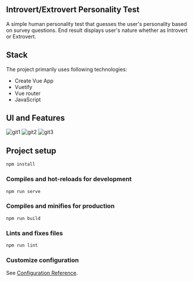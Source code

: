 ## Introvert/Extrovert Personality Test

A simple human personality test that guesses the user's personality based on survey questions. End result displays user's nature whether as Introvert or Extrovert.

## Stack
The project primarily uses following technologies:
- Create Vue App
- Vuetify
- Vue router
- JavaScript

## UI and Features
![git1](https://user-images.githubusercontent.com/94684731/161928287-b5cd3d59-2888-4c58-b177-6d6d557df7c8.png)
![git2](https://user-images.githubusercontent.com/94684731/161928312-c7ded207-81e8-4c84-9a75-83c53c867a12.png)
![git3](https://user-images.githubusercontent.com/94684731/161928333-160b3263-a58d-48e4-bd5f-4b338f6f20cb.png)



## Project setup
```
npm install
```

### Compiles and hot-reloads for development
```
npm run serve
```

### Compiles and minifies for production
```
npm run build
```

### Lints and fixes files
```
npm run lint
```

### Customize configuration
See [Configuration Reference](https://cli.vuejs.org/config/).
